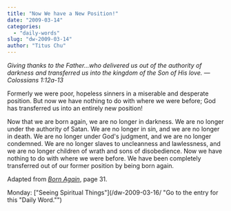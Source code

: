 ```yaml
---
title: "Now We have a New Position!"
date: "2009-03-14"
categories: 
  - "daily-words"
slug: "dw-2009-03-14"
author: "Titus Chu"
---
```


_Giving thanks to the Father...who delivered us out of the authority of darkness and transferred us into the kingdom of the Son of His love. — Colossians 1:12a-13_

Formerly we were poor, hopeless sinners in a miserable and desperate position. But now we have nothing to do with where we were before; God has transferred us into an entirely new position!

Now that we are born again, we are no longer in darkness. We are no longer under the authority of Satan. We are no longer in sin, and we are no longer in death. We are no longer under God's judgment, and we are no longer condemned. We are no longer slaves to uncleanness and lawlessness, and we are no longer children of wrath and sons of disobedience. Now we have nothing to do with where we were before. We have been completely transferred out of our former position by being born again.

Adapted from _[Born Again](/book-born-again/ "Go to the entry for this book")_, page 31.

Monday: ["Seeing Spiritual Things"](/dw-2009-03-16/ "Go to the entry for this "Daily Word."")
